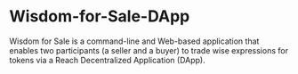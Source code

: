 # Wisdom-for-Sale-DApp
Wisdom for Sale is a command-line and Web-based application that enables two participants (a seller and a buyer) to trade wise expressions for tokens via a Reach Decentralized Application (DApp). 
